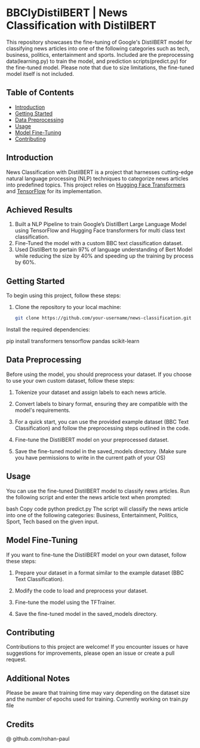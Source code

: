# BBClyDistilBERT | News Classification with DistilBERT

This repository showcases the fine-tuning of Google's DistilBERT model for classifying news articles into one of the following categories such as tech, business, politics, entertainment and sports. Included are the preprocessing data(learning.py) to train the model, and prediction scripts(predict.py) for the fine-tuned model. Please note that due to size limitations, the fine-tuned model itself is not included.

## Table of Contents

- [Introduction](#introduction)
- [Getting Started](#getting-started)
- [Data Preprocessing](#data-preprocessing)
- [Usage](#usage)
- [Model Fine-Tuning](#model-fine-tuning)
- [Contributing](#contributing)

## Introduction

News Classification with DistilBERT is a project that harnesses cutting-edge natural language processing (NLP) techniques to categorize news articles into predefined topics. This project relies on [Hugging Face Transformers](https://huggingface.co/transformers/) and [TensorFlow](https://www.tensorflow.org/) for its implementation.

## Achieved Results

1. Built a NLP Pipeline to train Google’s DistilBert Large Language Model using TensorFlow and Hugging Face transformers for multi class text classification.
2. Fine-Tuned the model with a custom BBC text classification dataset.
3. Used DistilBert to pertain 97% of language understanding of Bert Model while reducing the size by 40% and speeding up the training by process by 60%.



## Getting Started

To begin using this project, follow these steps:

1. Clone the repository to your local machine:

   ```bash
   git clone https://github.com/your-username/news-classification.git
Install the required dependencies:

pip install transformers tensorflow pandas scikit-learn

## Data Preprocessing
Before using the model, you should preprocess your dataset. If you choose to use your own custom dataset, follow these steps:

1. Tokenize your dataset and assign labels to each news article.

2. Convert labels to binary format, ensuring they are compatible with the model's requirements.

3. For a quick start, you can use the provided example dataset (BBC Text Classification) and follow the preprocessing steps outlined in the code.

4. Fine-tune the DistilBERT model on your preprocessed dataset.

5. Save the fine-tuned model in the saved_models directory. (Make sure you have permissions to write in the current path of your OS)

## Usage
You can use the fine-tuned DistilBERT model to classify news articles. Run the following script and enter the news article text when prompted:

bash
Copy code
python predict.py
The script will classify the news article into one of the following categories: Business, Entertainment, Politics, Sport, Tech based on the given input.

## Model Fine-Tuning
If you want to fine-tune the DistilBERT model on your own dataset, follow these steps:

1. Prepare your dataset in a format similar to the example dataset (BBC Text Classification).

2. Modify the code to load and preprocess your dataset.

3. Fine-tune the model using the TFTrainer.

4. Save the fine-tuned model in the saved_models directory.

## Contributing
Contributions to this project are welcome! If you encounter issues or have suggestions for improvements, please open an issue or create a pull request.

## Additional Notes
Please be aware that training time may vary depending on the dataset size and the number of epochs used for training.
Currently working on train.py file

## Credits
@ github.com/rohan-paul
